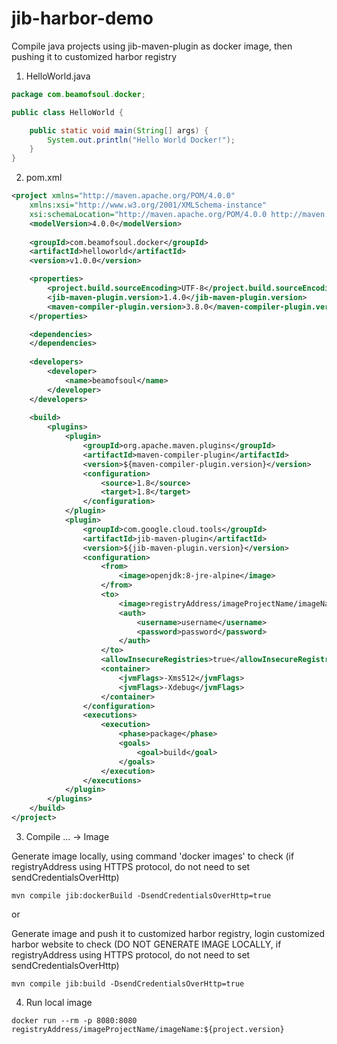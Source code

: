 # jib-harbor-demo
Compile java projects using jib-maven-plugin as docker image, then pushing it to customized harbor registry

1. HelloWorld.java
```java
package com.beamofsoul.docker;

public class HelloWorld {

	public static void main(String[] args) {
		System.out.println("Hello World Docker!");
	}
}
```
2. pom.xml
```xml
<project xmlns="http://maven.apache.org/POM/4.0.0"
	xmlns:xsi="http://www.w3.org/2001/XMLSchema-instance"
	xsi:schemaLocation="http://maven.apache.org/POM/4.0.0 http://maven.apache.org/xsd/maven-4.0.0.xsd">
	<modelVersion>4.0.0</modelVersion>
	
	<groupId>com.beamofsoul.docker</groupId>
	<artifactId>helloworld</artifactId>
	<version>v1.0.0</version>

	<properties>
		<project.build.sourceEncoding>UTF-8</project.build.sourceEncoding>
		<jib-maven-plugin.version>1.4.0</jib-maven-plugin.version>
		<maven-compiler-plugin.version>3.8.0</maven-compiler-plugin.version>
	</properties>

	<dependencies>
	</dependencies>
	
	<developers>
		<developer>
			<name>beamofsoul</name>
		</developer>
	</developers>
	
	<build>
		<plugins>
			<plugin>
				<groupId>org.apache.maven.plugins</groupId>
				<artifactId>maven-compiler-plugin</artifactId>
				<version>${maven-compiler-plugin.version}</version>
				<configuration>
					<source>1.8</source>
					<target>1.8</target>
				</configuration>
			</plugin>
			<plugin>
				<groupId>com.google.cloud.tools</groupId>
				<artifactId>jib-maven-plugin</artifactId>
				<version>${jib-maven-plugin.version}</version>
				<configuration>
					<from>
						<image>openjdk:8-jre-alpine</image>
					</from>
					<to>
						<image>registryAddress/imageProjectName/imageName:${project.version}</image>
						<auth>
							<username>username</username>
							<password>password</password>
						</auth>
					</to>
					<allowInsecureRegistries>true</allowInsecureRegistries>
					<container>
						<jvmFlags>-Xms512</jvmFlags>
						<jvmFlags>-Xdebug</jvmFlags>
					</container>
		        </configuration>
				<executions>
					<execution>
						<phase>package</phase>
						<goals>
							<goal>build</goal>
						</goals>
					</execution>
				</executions>
			</plugin>
		</plugins>
	</build>
</project>
```
3. Compile ... -> Image

Generate image locally, using command 'docker images' to check (if registryAddress using HTTPS protocol, do not need to set sendCredentialsOverHttp)
```shell
mvn compile jib:dockerBuild -DsendCredentialsOverHttp=true
```
or

Generate image and push it to customized harbor registry, login customized harbor website to check (DO NOT GENERATE IMAGE LOCALLY, if registryAddress using HTTPS protocol, do not need to set sendCredentialsOverHttp)
```shell
mvn compile jib:build -DsendCredentialsOverHttp=true
```
4. Run local image
```shell
docker run --rm -p 8080:8080 registryAddress/imageProjectName/imageName:${project.version}
```
